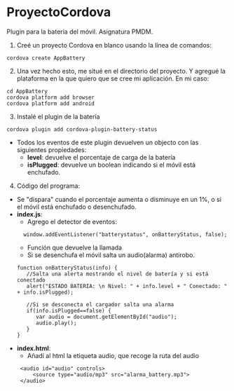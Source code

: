 # ProyectoCordova
Plugin para la batería del móvil. Asignatura PMDM.

1. Creé un proyecto Cordova en blanco usando la línea de comandos:
```
cordova create AppBattery
```

2. Una vez hecho esto, me situé en el directorio del proyecto. Y agregué la plataforma en la que quiero que se cree mi aplicación.
  En mi caso:
 ```
 cd AppBattery
 cordova platform add browser
 cordova platform add android
 ```
 
 3. Instalé el plugin de la batería
 ```
 cordova plugin add cordova-plugin-battery-status
 ```
 
  - Todos los eventos de este plugin devuelven un objecto con las siguientes propiedades:
    - **level**: devuelve el porcentaje de carga de la batería
    - **isPlugged**: devuelve un boolean indicando si el móvil está enchufado.
 
 4. Código del programa:
   - Se "dispara" cuando el porcentaje aumenta o disminuye en un 1%, o si el móvil está enchufado o desenchufado.
   - **index.js**:
      - Agrego el detector de eventos:
      ```
	    window.addEventListener("batterystatus", onBatteryStatus, false); 
      ```
      - Función que devuelve la llamada
      - Si se desenchufa el móvil salta un audio(alarma) antirobo.
      ```
      function onBatteryStatus(info) {
         //Salta una alerta mostrando el nivel de batería y si está conectado
         alert("ESTADO BATERIA: \n Nivel: " + info.level + " Conectado: " + info.isPlugged);

         //Si se desconecta el cargador salta una alarma
         if(info.isPlugged==false) {
            var audio = document.getElementById("audio");
            audio.play();
         } 
      }
      ```
 - **index.html**:
   - Añadí al html la etiqueta audio, que recoge la ruta del audio
   ```
    <audio id="audio" controls>
        <source type="audio/mp3" src="alarma_battery.mp3">
    </audio>
   ```
 
 
